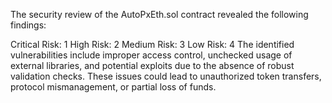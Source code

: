 The security review of the AutoPxEth.sol contract revealed the following findings:

Critical Risk: 1
High Risk: 2
Medium Risk: 3
Low Risk: 4
The identified vulnerabilities include improper access control, unchecked usage of external libraries, and potential exploits due to the absence of robust validation checks. These issues could lead to unauthorized token transfers, protocol mismanagement, or partial loss of funds.

